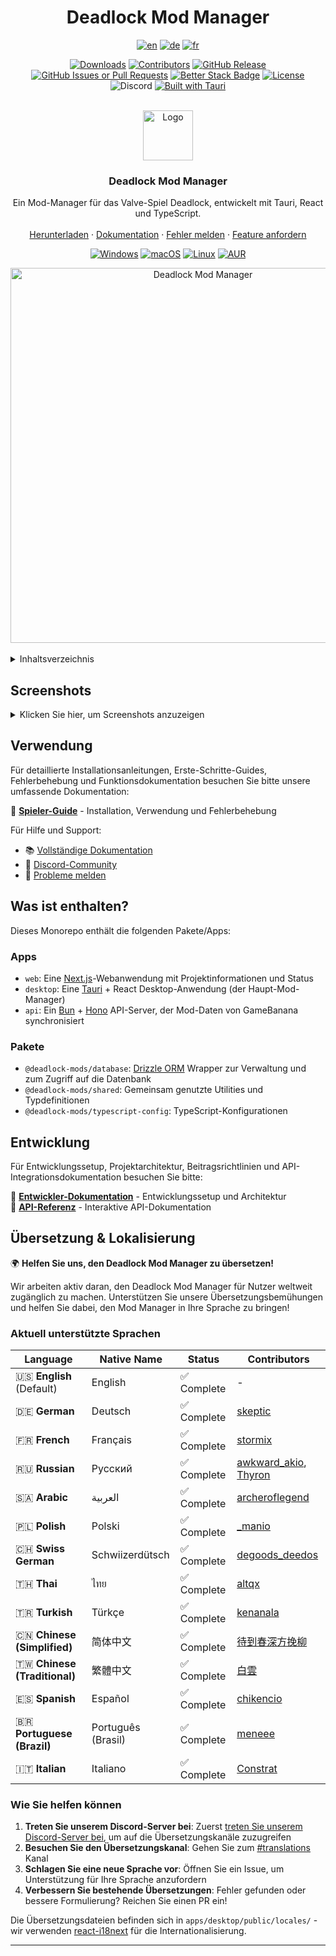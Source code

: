 <!-- Improved compatibility of back to top link: See: https://github.com/othneildrew/Best-README-Template/pull/73 -->

<a id="readme-top"></a>

<div align="center">
<h1> Deadlock Mod Manager</h1>
</div>
<!-- Project Stats -->
<div align="center">

[![en](https://img.shields.io/badge/lang-en-red.svg)](https://github.com/stormix/deadlock-modmanager/blob/main/README.md)
[![de](https://img.shields.io/badge/lang-de-yellow.svg)](https://github.com/stormix/deadlock-modmanager/blob/main/README.de.md)
[![fr](https://img.shields.io/badge/lang-fr-blue.svg)](https://github.com/stormix/deadlock-modmanager/blob/main/README.fr.md)

[![Downloads][downloads-status]][downloads-url]
[![Contributors][contributors-status]][contributors-url]
[![GitHub Release][release-status]][release-url]
[![GitHub Issues or Pull Requests][issues-status]][issues-url]
[![Better Stack Badge](https://uptime.betterstack.com/status-badges/v1/monitor/1psci.svg)](https://uptime.betterstack.com/?utm_source=status_badge)
[![License][license-status]][license-url]
![Discord](https://img.shields.io/discord/1322369530386710568?label=discord)
[![Built with Tauri][tauri-status]][tauri-url]

</div>
<br />
<div align="center">
  <a href="https://github.com/stormix/deadlock-modmanager">
    <img src="./apps/desktop/src-tauri/icons/128x128.png" alt="Logo" width="80" height="80">
  </a>

  <h3 align="center">Deadlock Mod Manager</h3>

  <p align="center">
    Ein Mod-Manager für das Valve-Spiel Deadlock, entwickelt mit Tauri, React und TypeScript.
    <br />
    <br />
    <a href="https://github.com/stormix/deadlock-modmanager/releases/latest">Herunterladen</a>
    ·
    <a href="https://docs.deadlockmods.app/">Dokumentation</a>
    ·
    <a href="https://github.com/stormix/deadlock-modmanager/issues/new?labels=bug&template=bug-report---.md">Fehler melden</a>
    ·
    <a href="https://github.com/stormix/deadlock-modmanager/issues/new?labels=enhancement&template=feature-request---.md">Feature anfordern</a>
  </p>
  
<!-- Distribution & Platforms -->
[![Windows][windows-status]][windows-url]
[![macOS][macos-status]][macos-url]
[![Linux][linux-status]][linux-url]
[![AUR][aur-status]][aur-url]

  <img src="./docs/assets/mods.png" alt="Deadlock Mod Manager" width="600">
  
</div>

<br />

<!-- INHALTSVERZEICHNIS -->
<details>
  <summary>Inhaltsverzeichnis</summary>
  <ol>
    <li><a href="#screenshots">Screenshots</a></li>
    <li><a href="#verwendung">Verwendung</a></li>
    <li><a href="#was-ist-enthalten">Was ist enthalten?</a></li>
    <li>
      <a href="#erste-schritte">Erste Schritte</a>
      <ul>
        <li><a href="#voraussetzungen">Voraussetzungen</a></li>
        <li><a href="#installation">Installation</a></li>
        <li><a href="#entwicklung">Entwicklung</a></li>
      </ul>
    </li>
    <li><a href="#mitwirken">Mitwirken</a></li>
    <li><a href="#lizenz">Lizenz</a></li>
    <li><a href="#kontakt">Kontakt</a></li>
    <li><a href="#danksagungen">Danksagungen</a></li>
  </ol>
</details>

## Screenshots

<details>
<summary>Klicken Sie hier, um Screenshots anzuzeigen</summary>

### Hauptanwendung

![Deadlock Mod Manager](./docs/assets/mods.png)

### Mod-Browser

![Mod-Browser](./docs/assets/mods.png)

### Individuelle Mod-Seiten

![Mod-Seite](./docs/assets/mod.png)

![Mod-Seite Details](./docs/assets/mod-2.png)

![Mod-Seite Installation](./docs/assets/mod-3.png)

### Installationsprozess

![Installationsprozess](./docs/assets/install.png)

### Meine Mods Seite

![Meine Mods](./docs/assets/my-mods.png)

### Download-Verwaltung

![Download-Seite](./docs/assets/download.png)

![Downloads-Seite](./docs/assets/downloads.png)

### Einstellungen

![Einstellungen](./docs/assets/settings.png)

![Einstellungen - Allgemein](./docs/assets/settings-2.png)

![Einstellungen - Spielpfad](./docs/assets/settings-3.png)

![Einstellungen - Erweitert](./docs/assets/settings-4.png)

![Einstellungen - Über](./docs/assets/settings-5.png)

</details>

## Verwendung

Für detaillierte Installationsanleitungen, Erste-Schritte-Guides, Fehlerbehebung und Funktionsdokumentation besuchen Sie bitte unsere umfassende Dokumentation:

📖 **[Spieler-Guide](https://docs.deadlockmods.app/using-mod-manager)** - Installation, Verwendung und Fehlerbehebung

Für Hilfe und Support:

- 📚 [Vollständige Dokumentation](https://docs.deadlockmods.app/)
- 💬 [Discord-Community](https://discord.gg/WbFNt8CCr8)
- 🐛 [Probleme melden](https://github.com/stormix/deadlock-modmanager/issues)

## Was ist enthalten?

Dieses Monorepo enthält die folgenden Pakete/Apps:

### Apps

- `web`: Eine [Next.js](https://nextjs.org/)-Webanwendung mit Projektinformationen und Status
- `desktop`: Eine [Tauri](https://tauri.app/) + React Desktop-Anwendung (der Haupt-Mod-Manager)
- `api`: Ein [Bun](https://bun.sh/) + [Hono](https://hono.dev/) API-Server, der Mod-Daten von GameBanana synchronisiert

### Pakete

- `@deadlock-mods/database`: [Drizzle ORM](https://orm.drizzle.team/) Wrapper zur Verwaltung und zum Zugriff auf die Datenbank
- `@deadlock-mods/shared`: Gemeinsam genutzte Utilities und Typdefinitionen
- `@deadlock-mods/typescript-config`: TypeScript-Konfigurationen

## Entwicklung

Für Entwicklungssetup, Projektarchitektur, Beitragsrichtlinien und API-Integrationsdokumentation besuchen Sie bitte:

🔧 **[Entwickler-Dokumentation](https://docs.deadlockmods.app/developer-docs)** - Entwicklungssetup und Architektur  
🔌 **[API-Referenz](https://docs.deadlockmods.app/api)** - Interaktive API-Dokumentation

## Übersetzung & Lokalisierung

🌍 **Helfen Sie uns, den Deadlock Mod Manager zu übersetzen!**

Wir arbeiten aktiv daran, den Deadlock Mod Manager für Nutzer weltweit zugänglich zu machen. Unterstützen Sie unsere Übersetzungsbemühungen und helfen Sie dabei, den Mod Manager in Ihre Sprache zu bringen!

### Aktuell unterstützte Sprachen

<!-- LANGUAGE_TABLE_START -->

| Language | Native Name | Status | Contributors |
|----------|-------------|--------|-------------|
| 🇺🇸 **English** (Default) | English | ✅ Complete | - |
| 🇩🇪 **German** | Deutsch | ✅ Complete | [skeptic](https://discordapp.com/users/__skeptic__/) |
| 🇫🇷 **French** | Français | ✅ Complete | [stormix](https://github.com/stormix) |
| 🇷🇺 **Russian** | Русский | ✅ Complete | [awkward_akio](https://discordapp.com/users/awkward_akio/), [Thyron](https://github.com/baka-thyron) |
| 🇸🇦 **Arabic** | العربية | ✅ Complete | [archeroflegend](https://discordapp.com/users/archeroflegend/) |
| 🇵🇱 **Polish** | Polski | ✅ Complete | [_manio](https://discordapp.com/users/_manio/) |
| 🇨🇭 **Swiss German** | Schwiizerdütsch | ✅ Complete | [degoods_deedos](https://discordapp.com/users/degoods_deedos/) |
| 🇹🇭 **Thai** | ไทย | ✅ Complete | [altqx](https://discordapp.com/users/altq/) |
| 🇹🇷 **Turkish** | Türkçe | ✅ Complete | [kenanala](https://discordapp.com/users/kenanala/) |
| 🇨🇳 **Chinese (Simplified)** | 简体中文 | ✅ Complete | [待到春深方挽柳](mailto:sfk_04@qq.com) |
| 🇹🇼 **Chinese (Traditional)** | 繁體中文 | ✅ Complete | [白雲](https://github.com/phillychi3) |
| 🇪🇸 **Spanish** | Español | ✅ Complete | [chikencio](https://discordapp.com/users/chikencio/) |
| 🇧🇷 **Portuguese (Brazil)** | Português (Brasil) | ✅ Complete | [meneee](https://discordapp.com/users/meneee/) |
| 🇮🇹 **Italian** | Italiano | ✅ Complete | [Constrat](https://github.com/Constrat) |

<!-- LANGUAGE_TABLE_END -->

### Wie Sie helfen können

1. **Treten Sie unserem Discord-Server bei**: Zuerst [treten Sie unserem Discord-Server bei](https://discord.gg/WbFNt8CCr8), um auf die Übersetzungskanäle zuzugreifen
2. **Besuchen Sie den Übersetzungskanal**: Gehen Sie zum [#translations](https://discord.com/channels/1322369530386710568/1414203136939135067) Kanal
3. **Schlagen Sie eine neue Sprache vor**: Öffnen Sie ein Issue, um Unterstützung für Ihre Sprache anzufordern
4. **Verbessern Sie bestehende Übersetzungen**: Fehler gefunden oder bessere Formulierung? Reichen Sie einen PR ein!

Die Übersetzungsdateien befinden sich in `apps/desktop/public/locales/` - wir verwenden [react-i18next](https://react.i18next.com/) für die Internationalisierung.

---

[downloads-status]: https://img.shields.io/github/downloads/stormix/deadlock-modmanager/latest/total
[downloads-url]: https://github.com/stormix/deadlock-modmanager/releases/latest
[stars-status]: https://img.shields.io/github/stars/stormix/deadlock-modmanager
[stars-url]: https://github.com/stormix/deadlock-modmanager/stargazers
[release-status]: https://img.shields.io/github/v/release/stormix/deadlock-modmanager
[release-url]: https://github.com/stormix/deadlock-modmanager/releases/latest
[issues-status]: https://img.shields.io/github/issues/stormix/deadlock-modmanager
[issues-url]: https://github.com/stormix/deadlock-modmanager/issues
[license-status]: https://img.shields.io/github/license/stormix/deadlock-modmanager
[license-url]: https://github.com/stormix/deadlock-modmanager/blob/main/LICENSE.md
[aur-status]: https://img.shields.io/aur/version/deadlock-modmanager
[aur-url]: https://aur.archlinux.org/packages/deadlock-modmanager
[tauri-status]: https://img.shields.io/badge/built_with-Tauri-24C8DB?logo=tauri
[tauri-url]: https://tauri.app/
[typescript-status]: https://img.shields.io/badge/typescript-007ACC?logo=typescript&logoColor=white
[typescript-url]: https://www.typescriptlang.org/
[rust-status]: https://img.shields.io/badge/rust-000000?logo=rust&logoColor=white
[rust-url]: https://www.rust-lang.org/
[commit-activity-status]: https://img.shields.io/github/commit-activity/m/stormix/deadlock-modmanager
[commit-activity-url]: https://github.com/stormix/deadlock-modmanager/graphs/commit-activity
[last-commit-status]: https://img.shields.io/github/last-commit/stormix/deadlock-modmanager
[last-commit-url]: https://github.com/stormix/deadlock-modmanager/commits/main
[contributors-status]: https://img.shields.io/github/contributors/stormix/deadlock-modmanager
[contributors-url]: https://github.com/stormix/deadlock-modmanager/graphs/contributors
[forks-status]: https://img.shields.io/github/forks/stormix/deadlock-modmanager
[forks-url]: https://github.com/stormix/deadlock-modmanager/network/members
[windows-status]: https://img.shields.io/badge/Windows-0078D6?logo=windows&logoColor=white
[windows-url]: https://github.com/stormix/deadlock-modmanager/releases/latest
[macos-status]: https://img.shields.io/badge/macOS-000000?logo=apple&logoColor=white
[macos-url]: https://github.com/stormix/deadlock-modmanager/releases/latest
[linux-status]: https://img.shields.io/badge/Linux-FCC624?logo=linux&logoColor=black
[linux-url]: https://github.com/stormix/deadlock-modmanager/releases/latest
